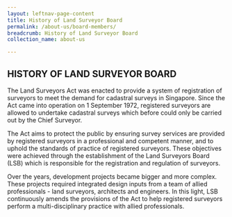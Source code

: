 ```yaml
---
layout: leftnav-page-content
title: History of Land Surveyor Board 
permalink: /about-us/board-members/
breadcrumb: History of Land Surveyor Board 
collection_name: about-us

---
```


HISTORY OF LAND SURVEYOR BOARD
---
The Land Surveyors Act was enacted to provide a system of registration of surveyors to meet the demand for cadastral surveys in Singapore. Since the Act came into operation on 1 September 1972, registered surveyors are allowed to undertake cadastral surveys which before could only be carried out by the Chief Surveyor.

The Act aims to protect the public by ensuring survey services are provided by registered surveyors in a professional and competent manner, and to uphold the standards of practice of registered surveyors. These objectives were achieved through the establishment of the Land Surveyors Board (LSB) which is responsible for the registration and regulation of surveyors. 

Over the years, development projects became bigger and more complex. These projects required integrated design inputs from a team of allied professionals - land surveyors, architects and engineers. In this light, LSB continuously amends the provisions of the Act to help registered surveyors perform a multi-disciplinary practice with allied professionals.
